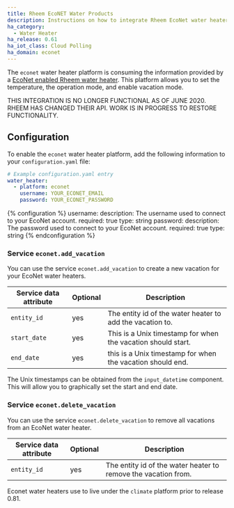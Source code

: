 ```yaml
---
title: Rheem EcoNET Water Products
description: Instructions on how to integrate Rheem EcoNet water heaters into Home Assistant.
ha_category:
  - Water Heater
ha_release: 0.61
ha_iot_class: Cloud Polling
ha_domain: econet
---
```


The `econet` water heater platform is consuming the information provided by a [EcoNet enabled Rheem water heater](https://www.rheem.com/EcoNet/Home). This platform allows you to set the temperature, the operation mode, and enable vacation mode.

THIS INTEGRATION IS NO LONGER FUNCTIONAL AS OF JUNE 2020. RHEEM HAS CHANGED THEIR API. WORK IS IN PROGRESS TO RESTORE FUNCTIONALITY.

## Configuration

To enable the `econet` water heater platform, add the following information to your `configuration.yaml` file:

```yaml
# Example configuration.yaml entry
water_heater:
  - platform: econet
    username: YOUR_ECONET_EMAIL
    password: YOUR_ECONET_PASSWORD
```

{% configuration %}
username:
  description: The username used to connect to your EcoNet account.
  required: true
  type: string
password:
  description: The password used to connect to your EcoNet account.
  required: true
  type: string
{% endconfiguration %}

### Service `econet.add_vacation`

You can use the service `econet.add_vacation` to create a new vacation for your EcoNet water heaters.

| Service data attribute | Optional | Description |
| ---------------------- | -------- | ----------- |
| `entity_id` | yes | The entity id of the water heater to add the vacation to.
| `start_date` | yes | This is a Unix timestamp for when the vacation should start.
| `end_date` | yes | this is a Unix timestamp for when the vacation should end.

<div class='note'>

The Unix timestamps can be obtained from the `input_datetime` component. This will allow you to graphically set the start and end date.

</div>

### Service `econet.delete_vacation`

You can use the service `econet.delete_vacation` to remove all vacations from an EcoNet water heater.

| Service data attribute | Optional | Description |
| ---------------------- | -------- | ----------- |
| `entity_id` | yes | The entity id of the water heater to remove the vacation from.

<div class='note'>

Econet water heaters use to live under the `climate` platform prior to release 0.81.

</div>
